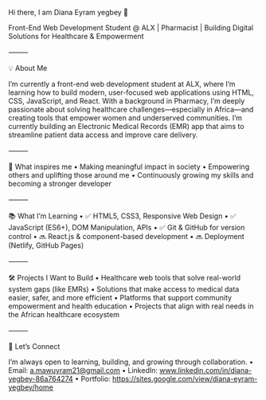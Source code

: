 Hi there, I am Diana Eyram yegbey 👩

Front-End Web Development Student @ ALX | Pharmacist | Building Digital Solutions for Healthcare & Empowerment

⸻

💡 About Me

I’m currently a front-end web development student at ALX, where I’m learning how to build modern, user-focused web applications using HTML, CSS, JavaScript, and React. With a background in Pharmacy, I’m deeply passionate about solving healthcare challenges—especially in Africa—and creating tools that empower women and underserved communities. I’m currently building an Electronic Medical Records (EMR) app that aims to streamline patient data access and improve care delivery.

⸻

🚀 What inspires me
	•	Making meaningful impact in society
	•	Empowering others and uplifting those around me
	•	Continuously growing my skills and becoming a stronger developer

⸻

📚 What I’m Learning
	•	✅ HTML5, CSS3, Responsive Web Design
	•	✅ JavaScript (ES6+), DOM Manipulation, APIs
	•	✅ Git & GitHub for version control
	•	🔜 React.js & component-based development
	•	🔜 Deployment (Netlify, GitHub Pages)

⸻

🛠️ Projects I Want to Build
	•	Healthcare web tools that solve real-world system gaps (like EMRs)
	•	Solutions that make access to medical data easier, safer, and more efficient
	•	Platforms that support community empowerment and health education
	•	Projects that align with real needs in the African healthcare ecosystem

⸻

🤝 Let’s Connect

I’m always open to learning, building, and growing through collaboration.
	•	Email: a.mawuyram21@gmail.com
	•	LinkedIn: www.linkedin.com/in/diana-yegbey-86a764274
	•	Portfolio: https://sites.google.com/view/diana-eyram-yegbey/home
